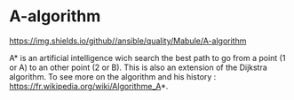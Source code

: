 # A-algorithm         
https://img.shields.io/github//ansible/quality/Mabule/A-algorithm

A* is an artificial intelligence wich search the best path to go from a point (1 or A) to an other point (2 or B).
This is also an extension of the Dijkstra algorithm.
To see more on the algorithm and his history : https://fr.wikipedia.org/wiki/Algorithme_A*.
